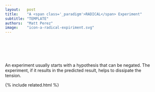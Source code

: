 ```yaml
---
layout:   post
title:    "A <span class='_paradigm'>RADICAL</span> Experiment"
subtitle: "TEMPLATE"
authors:  "Matt Perez"
image:    "icon-a-radical-expiriment.svg"
---
```


<div style="display:none;">
 <p>An experiment usually starts with a hypothesis that can be negated. The experiment, if it results in the predicted result, helps to dissipate the tension.</p>
</div>

<h1>&nbsp;</h1>
 <p>An experiment usually starts with a hypothesis that can be negated. The experiment, if it results in the predicted result, helps to dissipate the tension.</p>

{% include related.html %}
